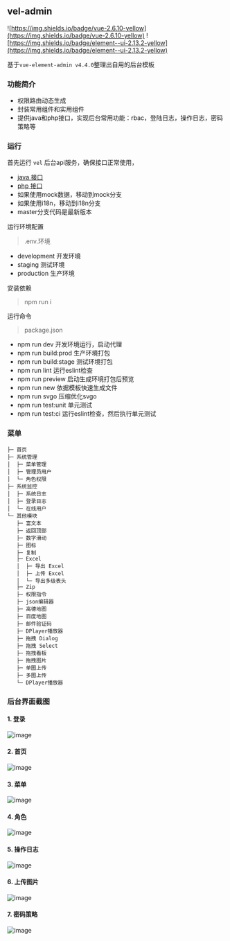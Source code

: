## vel-admin
![https://img.shields.io/badge/vue-2.6.10-yellow](https://img.shields.io/badge/vue-2.6.10-yellow)
![https://img.shields.io/badge/element--ui-2.13.2-yellow](https://img.shields.io/badge/element--ui-2.13.2-yellow)

基于`vue-element-admin v4.4.0`整理出自用的后台模板

### 功能简介
* 权限路由动态生成
* 封装常用组件和实用组件
* 提供java和php接口，实现后台常用功能：rbac，登陆日志，操作日志，密码策略等

### 运行
首先运行 `vel` 后台api服务，确保接口正常使用，
* [java 接口](https://gitee.com/flyxiaozhu/vel)
* [php 接口](https://gitee.com/flyxiaozhu/vel-yii2)
* 如果使用mock数据，移动到mock分支
* 如果使用i18n，移动到i18n分支
* master分支代码是最新版本

运行环境配置
> .env.环境
 - development 开发环境
 - staging 测试环境
 - production 生产环境

安装依赖
> npm run i

运行命令
> package.json
 - npm run dev 开发环境运行，启动代理
 - npm run build:prod 生产环境打包
 - npm run build:stage 测试环境打包
 - npm run lint 运行eslint检查
 - npm run preview 启动生成环境打包后预览
 - npm run new 依据模板快速生成文件
 - npm run svgo 压缩优化svgo
 - npm run test:unit 单元测试
 - npm run test:ci 运行eslint检查，然后执行单元测试

### 菜单
```
├─ 首页
├─ 系统管理
│  ├─ 菜单管理
│  ├─ 管理员用户
│  └─ 角色权限
├─ 系统监控
│  ├─ 系统日志
│  ├─ 登录日志
│  └─ 在线用户
└─ 其他模块
   ├─ 富文本
   ├─ 返回顶部
   ├─ 数字滑动
   ├─ 图标
   ├─ 复制
   ├─ Excel
   │  ├─ 导出 Excel
   │  ├─ 上传 Excel
   │  └─ 导出多级表头
   ├─ Zip
   ├─ 权限指令
   ├─ json编辑器
   ├─ 高德地图
   ├─ 百度地图
   ├─ 邮件验证码
   ├─ DPlayer播放器
   ├─ 拖拽 Dialog
   ├─ 拖拽 Select
   ├─ 拖拽看板
   ├─ 拖拽图片
   ├─ 单图上传
   ├─ 多图上传
   └─ DPlayer播放器
```

### 后台界面截图

#### 1. 登录
![image](https://gitee.com/flyxiaozhu/vel-admin/raw/master/docs/login.png)

#### 2. 首页
![image](https://gitee.com/flyxiaozhu/vel-admin/raw/master/docs/home.png)

#### 3. 菜单
![image](https://gitee.com/flyxiaozhu/vel-admin/raw/master/docs/menu.png)

#### 4. 角色
![image](https://gitee.com/flyxiaozhu/vel-admin/raw/master/docs/role.png)

#### 5. 操作日志
![image](https://gitee.com/flyxiaozhu/vel-admin/raw/master/docs/sys-log.png)

#### 6. 上传图片
![image](https://gitee.com/flyxiaozhu/vel-admin/raw/master/docs/upload.png)

#### 7. 密码策略
![image](https://gitee.com/flyxiaozhu/vel-admin/raw/master/docs/configure.png)
